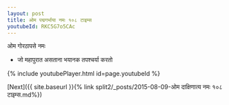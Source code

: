 ```yaml
---
layout: post
title: ओम पद्मगर्भाया नमः १०८ टाइम्स
youtubeId: RKC5G7o5CAc
---
```

 
 
 ओम गोरठापसे नमः  
 
 -  जो महापुरात असताना भयानक तपश्चर्या करतो 
 
  
 
  
 
 
 
 
 
 


{% include youtubePlayer.html id=page.youtubeId %}
 
[Next]({{ site.baseurl }}{% link  split2/_posts/2015-08-09-ओम दाक्षिणात्य नमः १०८ टाइम्स.md%})
 

